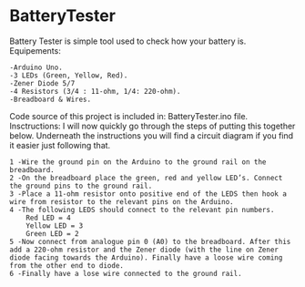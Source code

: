 # BatteryTester
Battery Tester is simple tool used to check how your battery is.
Equipements:

    -Arduino Uno.
    -3 LEDs (Green, Yellow, Red).
    -Zener Diode 5/7
    -4 Resistors (3/4 : 11-ohm, 1/4: 220-ohm).
    -Breadboard & Wires.

Code source of this project is included in: BatteryTester.ino file.
Insctructions:
I will now quickly go through the steps of putting this together below. Underneath the instructions you will find a circuit diagram if you find it easier just following that.

    1 -Wire the ground pin on the Arduino to the ground rail on the breadboard.
    2 -On the breadboard place the green, red and yellow LED’s. Connect the ground pins to the ground rail.
    3 -Place a 11-ohm resistor onto positive end of the LEDS then hook a wire from resistor to the relevant pins on the Arduino.
    4 -The following LEDS should connect to the relevant pin numbers.
        Red LED = 4
        Yellow LED = 3
        Green LED = 2
    5 -Now connect from analogue pin 0 (A0) to the breadboard. After this add a 220-ohm resistor and the Zener diode (with the line on Zener diode facing towards the Arduino). Finally have a loose wire coming from the other end to diode.
    6 -Finally have a lose wire connected to the ground rail.

